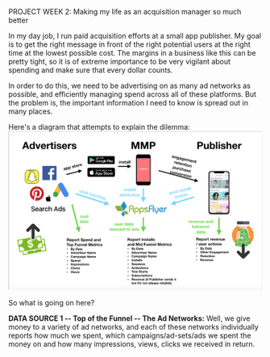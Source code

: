 PROJECT WEEK 2: Making my life as an acquisition manager so much better

In my day job, I run paid acquisition efforts at a small app publisher. My goal is to get the right message in front of the right potential users at the right time at the lowest possible cost. The margins in a business like this can be pretty tight, so it is of extreme importance to be very vigilant about spending and make sure that every dollar counts. 

In order to do this, we need to be advertising on as many ad networks as possible, and efficiently managing spend across all of these platforms. But the problem is, the important information I need to know is spread out in many places.

Here's a diagram that attempts to explain the dilemma:
![Acquisition Managers Dilemma](https://github.com/EfficiencyJunky/UCB_DataBootcamp_Homework_repo/blob/master/13-Project_Week_2/Resources/acquisition_managers_dillemma.png?raw=true)

So what is going on here?

**DATA SOURCE 1 -- Top of the Funnel -- The Ad Networks:**
Well, we give money to a variety of ad networks, and each of these networks individually reports how much we spent, which campaigns/ad-sets/ads we spent the money on and how many impressions, views, clicks we received in return.

<!--stackedit_data:
eyJoaXN0b3J5IjpbLTE5MTY1MTI0NDYsLTEwODA5MzgxMjhdfQ
==
-->
